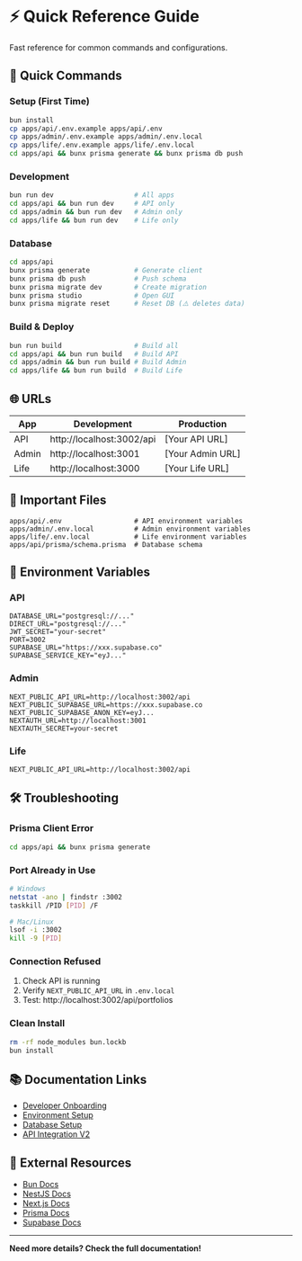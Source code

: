 # ⚡ Quick Reference Guide

Fast reference for common commands and configurations.

## 🚀 Quick Commands

### Setup (First Time)

```bash
bun install
cp apps/api/.env.example apps/api/.env
cp apps/admin/.env.example apps/admin/.env.local
cp apps/life/.env.example apps/life/.env.local
cd apps/api && bunx prisma generate && bunx prisma db push
```

### Development

```bash
bun run dev                    # All apps
cd apps/api && bun run dev     # API only
cd apps/admin && bun run dev   # Admin only
cd apps/life && bun run dev    # Life only
```

### Database

```bash
cd apps/api
bunx prisma generate           # Generate client
bunx prisma db push            # Push schema
bunx prisma migrate dev        # Create migration
bunx prisma studio             # Open GUI
bunx prisma migrate reset      # Reset DB (⚠️ deletes data)
```

### Build & Deploy

```bash
bun run build                  # Build all
cd apps/api && bun run build   # Build API
cd apps/admin && bun run build # Build Admin
cd apps/life && bun run build  # Build Life
```

## 🌐 URLs

| App   | Development               | Production       |
| ----- | ------------------------- | ---------------- |
| API   | http://localhost:3002/api | [Your API URL]   |
| Admin | http://localhost:3001     | [Your Admin URL] |
| Life  | http://localhost:3000     | [Your Life URL]  |

## 📁 Important Files

```
apps/api/.env                  # API environment variables
apps/admin/.env.local          # Admin environment variables
apps/life/.env.local           # Life environment variables
apps/api/prisma/schema.prisma  # Database schema
```

## 🔑 Environment Variables

### API

```env
DATABASE_URL="postgresql://..."
DIRECT_URL="postgresql://..."
JWT_SECRET="your-secret"
PORT=3002
SUPABASE_URL="https://xxx.supabase.co"
SUPABASE_SERVICE_KEY="eyJ..."
```

### Admin

```env
NEXT_PUBLIC_API_URL=http://localhost:3002/api
NEXT_PUBLIC_SUPABASE_URL=https://xxx.supabase.co
NEXT_PUBLIC_SUPABASE_ANON_KEY=eyJ...
NEXTAUTH_URL=http://localhost:3001
NEXTAUTH_SECRET=your-secret
```

### Life

```env
NEXT_PUBLIC_API_URL=http://localhost:3002/api
```

## 🛠️ Troubleshooting

### Prisma Client Error

```bash
cd apps/api && bunx prisma generate
```

### Port Already in Use

```bash
# Windows
netstat -ano | findstr :3002
taskkill /PID [PID] /F

# Mac/Linux
lsof -i :3002
kill -9 [PID]
```

### Connection Refused

1. Check API is running
2. Verify `NEXT_PUBLIC_API_URL` in `.env.local`
3. Test: http://localhost:3002/api/portfolios

### Clean Install

```bash
rm -rf node_modules bun.lockb
bun install
```

## 📚 Documentation Links

- [Developer Onboarding](./DEVELOPER_ONBOARDING.md)
- [Environment Setup](./ENVIRONMENT_SETUP.md)
- [Database Setup](./DATABASE_SETUP.md)
- [API Integration V2](./apps/life/API_INTEGRATION_V2.md)

## 🔗 External Resources

- [Bun Docs](https://bun.sh/docs)
- [NestJS Docs](https://docs.nestjs.com)
- [Next.js Docs](https://nextjs.org/docs)
- [Prisma Docs](https://prisma.io/docs)
- [Supabase Docs](https://supabase.com/docs)

---

**Need more details? Check the full documentation!**
